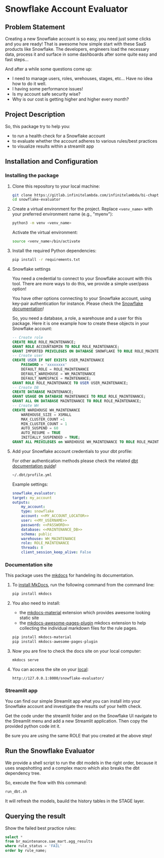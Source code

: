 # Snowflake Account Evaluator


## Problem Statement

Creating a new Snowflake account is so easy, you need just some clicks and you are ready!
That is awesome how simple start with these SaaS products like Snowflake. The developers, engineers load the necessary data, process it and surface in some dashboards after some quite easy and fast steps...

And after a while some questions come up:
- I need to manage users, roles, wrehouses, stages, etc... Have no idea how to do it well.
- I having some performance issues!
- Is my account safe security wise?
- Why is our cost is getting higher and higher every month?

## Project Description

So, this package try to help you:
- to run a health check for a Snowflake account
- to evaluate whether the account adheres to various rules/best practices 
- to visualize results within a streamlit app

## Installation and Configuration

### Installing the package

1. Clone this repository to your local machine:

   ```bash
   git clone https://gitlab.infinitelambda.com/infinitelambda/bi-chapter/snowflake-evaluator/
   cd snowflake-evaluator
   ```

2. Create a virtual environment for the project. Replace `<venv_name>` with your preferred environment name (e.g., "myenv"):

   ```bash
   python3 -m venv <venv_name>
   ```

   Activate the virtual environment:

   ```bash
   source <venv_name>/bin/activate
   ```

3. Install the required Python dependencies:

   ```bash
   pip install -r requirements.txt
   ```

4. Snowflake settings

    You need a credential to connect to your Snowflake account with this tool.
    There are more ways to do this, we provide a simple user/pass option!

    You have other options connecting to your Snowflake account, using key-pair authentication for instance.
    Please check the [Snowflake documentation](https://docs.snowflake.com/en/guides-overview-connecting)!

    So, you need a database, a role, a warehouse and a user for this package. Here it is one example how to create these objects in your Snowflake account:
    ```SQL
    -- Create role
    CREATE ROLE ROLE_MAINTENANCE;
    GRANT ROLE ACCOUNTADMIN TO ROLE ROLE_MAINTENANCE;
    GRANT IMPORTED PRIVILEGES ON DATABASE SNOWFLAKE TO ROLE ROLE_MAINTENANCE;
    -- Create user
    CREATE USER IF NOT EXISTS USER_MAINTENANCE
        PASSWORD = 'xxxxxxxx'
        DEFAULT_ROLE = ROLE_MAINTENANCE
        DEFAULT_WAREHOUSE = WH_MAINTENANCE
        DEFAULT_NAMESPACE = MAINTENANCE;
    GRANT ROLE ROLE_MAINTENANCE TO USER USER_MAINTENANCE;
    -- Create DB
    CREATE DATABASE MAINTENANCE;
    GRANT USAGE ON DATABASE MAINTENANCE TO ROLE ROLE_MAINTENANCE;
    GRANT ALL ON DATABASE MAINTENANCE TO ROLE ROLE_MAINTENANCE;
    -- Create WH
    CREATE WAREHOUSE WH_MAINTENANCE
        WAREHOUSE_SIZE = XSMALL
        MAX_CLUSTER_COUNT =1
        MIN_CLUSTER_COUNT = 1
        AUTO_SUSPEND = 60
        AUTO_RESUME = TRUE
        INITIALLY_SUSPENDED = TRUE;
    GRANT ALL PRIVILEGES on WAREHOUSE WH_MAINTENANCE TO ROLE ROLE_MAINTENANCE;
    ```

5. Add your Snowflake account credentials to your dbt profile:

    For other authentication methods please check the related [dbt documentation guide](https://docs.getdbt.com/docs/core/connect-data-platform/snowflake-setup)!

    ```bash
    ~/.dbt/profile.yml
    ```
    Example settings:
    ```YAML
    snowflake_evaluator:
    target: my_account
    outputs:
        my_account:
        type: snowflake
        account: <<MY_ACCOUNT_LOCATOR>>
        user: <<MY_USERNAME>>
        password: <<PASSWORD>>
        database: <<MAINTENANCE_DB>>
        schema: public
        warehouse: WH_MAINTENANCE
        role: ROLE_MAINTENANCE
        threads: 8
        client_session_keep_alive: False
    ```

### Documentation site

This package uses the [mkdocs](https://www.mkdocs.org/) for handeling its documentation.

1. To [install MkDocs](https://www.mkdocs.org/getting-started/), run the following command from the command line:

    ```bash
    pip install mkdocs
    ```

2. You also need to install:
    - the [mkdocs-material](https://squidfunk.github.io/mkdocs-material/) extension which provides awesome looking static site
    - the [mkdocs-awesome-pages-plugin](https://github.com/lukasgeiter/mkdocs-awesome-pages-plugin) mkdocs extension to help collecting the individual markdown files for the rule pages.

    ```bash
    pip install mkdocs-material
    pip install mkdocs-awesome-pages-plugin
    ```

3. Now you are fine to check the docs site on your local computer:

    ```bash
    mkdocs serve
    ```

4. You can access the site on your [local](http://127.0.0.1:8000/snowflake-evaluator/):

    ```
    http://127.0.0.1:8000/snowflake-evaluator/
    ```

### Streamlit app

You can find our simple Streamlit app what you can install into your Snowflake account and investigate the results ouf your helth check.

Get the code under the streamlit folder and on the Snowflake UI navigate to the Streamlit menu and add a new Streamlit application. Then copy the provided python code int it.

Be sure you are using the same ROLE that you created at the above step!

## Run the Snowflake Evaluator

We provide a shell script to run the dbt models in the right order, because it uses snapshotting and a complex macro which also breaks the dbt dependency tree.

So, execute the flow with this command:

```bash
run_dbt.sh
```

It will refresh the models, bauild the history tables in the STAGE layer.

## Querying the result

Show the failed best practice rules:

```SQL
select *
from br_maintenance.sae_mart.agg_results
where rule_status = 'FAIL'
order by rule_name;
```

